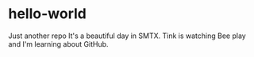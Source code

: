 # hello-world
Just another repo
It's a beautiful day in SMTX. Tink is watching Bee play and I'm learning about GitHub. 
